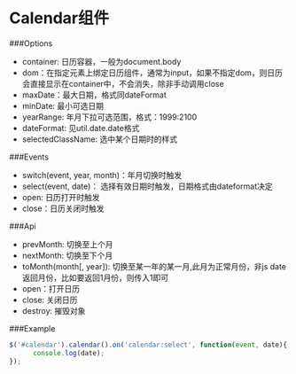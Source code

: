 Calendar组件
===============================
 
###Options

*	container: 日历容器，一般为document.body
*   dom：在指定元素上绑定日历组件，通常为input，如果不指定dom，则日历会直接显示在container中，不会消失，除非手动调用close
*   maxDate：最大日期，格式同dateFormat
*   minDate: 最小可选日期
*   yearRange: 年月下拉可选范围，格式：1999:2100
*   dateFormat: 见util.date.date格式
*	selectedClassName: 选中某个日期时的样式

 
###Events
 
*   switch(event, year, month)：年月切换时触发
*   select(event, date)： 选择有效日期时触发，日期格式由dateformat决定
*   open: 日历打开时触发
*   close：日历关闭时触发 

###Api

*   prevMonth: 切换至上个月
*   nextMonth: 切换至下个月
*   toMonth(month[, year]): 切换至某一年的某一月,此月为正常月份，非js date返回月份，比如要返回1月份，则传入1即可
*   open：打开日历
*   close: 关闭日历
*   destroy: 摧毁对象
 
###Example



```js
$('#calendar').calendar().on('calendar:select', function(event, date){
      console.log(date);
});
```
